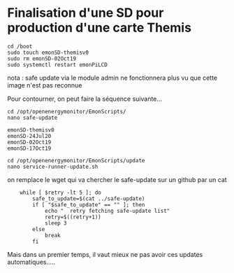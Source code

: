 # Finalisation d'une SD pour production d'une carte Themis
```
cd /boot
sudo touch emonSD-themisv0
sudo rm emonSD-02Oct19 
sudo systemctl restart emonPiLCD
```
nota : safe update via le module admin ne fonctionnera plus vu que cette image n'est pas reconnue

Pour contourner, on peut faire la séquence suivante...

```
cd /opt/openenergymonitor/EmonScripts/
nano safe-update
```

```
emonSD-themisv0
emonSD-24Jul20
emonSD-02Oct19
emonSD-17Oct19
```

```
cd /opt/openenergymonitor/EmonScripts/update
nano service-runner-update.sh
```
on remplace le wget qui va chercher le safe-update sur un github par un cat

```
    while [ $retry -lt 5 ]; do
        safe_to_update=$(cat ../safe-update)
        if [ "$safe_to_update" == "" ]; then
            echo "  retry fetching safe-update list"
            retry=$((retry+1))        
            sleep 3
        else
            break
        fi

```
Mais dans un premier temps, il vaut mieux ne pas avoir ces updates automatiques.....





